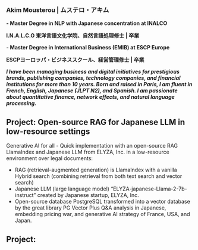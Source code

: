 
### Akim Mousterou | ムステロ・アキム

**- Master Degree in NLP with Japanese concentration at INALCO**

**I.N.A.L.C.O 東洋言語文化学院、自然言語処理修士 | 卒業**

**- Master Degree in International Business (EMIB) at ESCP Europe**

**ESCPヨーロッパ・ビジネススクール、経営管理修士 | 卒業**

***I have been managing business and digital initiatives for prestigious brands, publishing companies, technology companies, and financial institutions for more than 10 years. Born and raised in Paris, I am fluent in French, English, Japanese (JLPT N2), and Spanish. I am passionate about quantitative finance, network effects, and natural language processing.***

## Project: Open-source RAG for Japanese LLM in low-resource settings

Generative AI for all - Quick implementation with an open-source RAG LlamaIndex and Japanese LLM from ELYZA, Inc. in a low-resource environment over legal documents:
- RAG (retrieval-augmented generation) is LlamaIndex with a vanilla Hybrid search (combining retrieval from both text search and vector search)
- Japanese LLM (large language model) “ELYZA-japanese-Llama-2-7b-instruct” created by Japanese startup, ELYZA, Inc.
- Open-source database PostgreSQL transformed into a vector database by the great library PG Vector
Plus Q&A analysis in Japanese, embedding pricing war, and generative AI strategy of France, USA, and Japan. 

## Project: 
